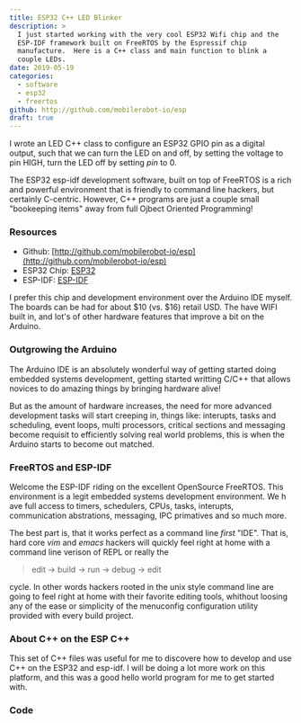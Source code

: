 ```yaml
---
title: ESP32 C++ LED Blinker
description: >
  I just started working with the very cool ESP32 Wifi chip and the
  ESP-IDF framework built on FreeRTOS by the Espressif chip
  manufacture.  Here is a C++ class and main function to blink a
  couple LEDs. 
date: 2019-05-19
categories:
  - software 
  - esp32
  - freertos
github: http://github.com/mobilerobot-io/esp
draft: true
---
```

I wrote an LED C++ class to configure an ESP32 GPIO pin as a digital
output, such that we can turn the LED on and off, by setting the
voltage to pin HIGH, turn the LED off by setting _pin_ to 0.

The ESP32 esp-idf development software, built on top of FreeRTOS is a
rich and powerful environment that is friendly to command line
hackers, but certainly C-centric.  However, C++ programs are just a
couple small "bookeeping items" away from full Ojbect Oriented
Programming!

### Resources

- Github: [http://github.com/mobilerobot-io/esp](http://github.com/mobilerobot-io/esp)
- ESP32 Chip: [ESP32](http://esp32.org)
- ESP-IDF: [ESP-IDF](https://docs.espressif.com/projects/esp-idf/en/latest/index.html)

I prefer this chip and development environment over the Arduino IDE
myself.  The boards can be had for about $10 (vs. $16) retail USD. The
have WIFI built in, and lot's of other hardware features that improve
a bit on the Arduino. 

### Outgrowing the Arduino

The Arduino IDE is an absolutely wonderful way of getting started
doing embedded systems development, getting started writting C/C++
that allows novices to do amazing things by bringing hardware alive! 

But as the amount of hardware increases, the need for more advanced
development tasks will start creeping in, things like: interupts,
tasks and scheduling, event loops, multi processors, critical sections
and messaging become requisit to efficiently solving real world
problems, this is when the Arduino starts to become out matched.

### FreeRTOS and ESP-IDF

Welcome the ESP-IDF riding on the excellent OpenSource FreeRTOS.  This
environment is a legit embedded systems development environment.  We
h ave full access to timers, schedulers, CPUs, tasks, interupts,
communication abstrations, messaging, IPC primatives and so much more.

The best part is, that it works perfect as a command line _first_
"IDE".  That is, hard core _vim_ and _emacs_ hackers will quickly feel
right at home with a command line verison of REPL or really the 

> edit -> build -> run -> debug -> edit 

cycle.  In other words hackers rooted in the unix style command line
are going to feel right at home with their favorite editing tools,
whithout loosing any of the ease or simplicity of the menuconfig
configuration utility provided with every build project.

### About C++ on the ESP C++

This set of C++ files was useful for me to discovere how to develop
and use C++ on the ESP32 and esp-idf.  I will be doing a lot more work
on this platform, and this was a good hello world program for me to
get started with. 

### Code

<script src="https://gist.github.com/rustyeddy/da838496344c327869488602975ba437.js"></script>
